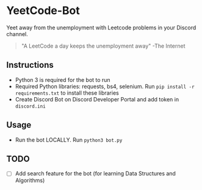# YeetCode-Bot
Yeet away from the unemployment with Leetcode problems in your Discord channel.
> "A LeetCode a day keeps the unemployment away"
> <space><space><space><space>-The Internet

## Instructions
* Python 3 is required for the bot to run
* Required Python libraries: requests, bs4, selenium. Run `pip install -r requirements.txt` to install these libraries
* Create Discord Bot on Discord Developer Portal and add token in `discord.ini`

## Usage
* Run the bot LOCALLY. Run `python3 bot.py`

## TODO 
- [ ] Add search feature for the bot (for learning Data Structures and Algorithms) 

